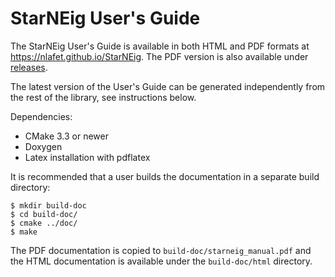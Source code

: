 # StarNEig User's Guide

The StarNEig User's Guide is available in both HTML and PDF formats at
https://nlafet.github.io/StarNEig. The PDF version is also available under
[releases](https://github.com/NLAFET/StarNEig/releases).

The latest version of the User's Guide can be generated independently from the
rest of the library, see instructions below.

Dependencies:

 - CMake 3.3 or newer
 - Doxygen
 - Latex installation with pdflatex

It is recommended that a user builds the documentation in a separate build
directory:
```
$ mkdir build-doc
$ cd build-doc/
$ cmake ../doc/
$ make
```

The PDF documentation is copied to `build-doc/starneig_manual.pdf` and the HTML
documentation is available under the `build-doc/html` directory.

